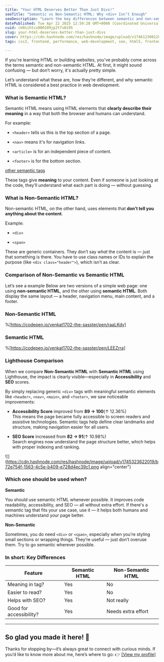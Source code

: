 ```yaml
---
title: "Your HTML Deserves Better Than Just Divs!"
seoTitle: "Semantic vs Non-Semantic HTML: Why <div> Isn’t Enough"
seoDescription: "Learn the key differences between semantic and non-semantic HTML. Improve accessibility, SEO, and structure by moving beyond just <div> tags."
datePublished: Tue Apr 22 2025 12:59:28 GMT+0000 (Coordinated Universal Time)
cuid: cm9sihtcx000109jp2tfs0i95
slug: your-html-deserves-better-than-just-divs
cover: https://cdn.hashnode.com/res/hashnode/image/upload/v1746123001284/0cc2f336-507f-45b1-99ef-ea7d1a1f2e58.png
tags: css3, frontend, performance, web-development, seo, html5, frontend-development, lighthouse

---
```


If you're learning HTML or building websites, you've probably come across the terms semantic and non-semantic HTML. At first, it might sound confusing — but don’t worry, it's actually pretty simple.

Let’s understand what these are, how they’re different, and why semantic HTML is considered a best practice in web development.

### **What is Semantic HTML?**

Semantic HTML means using HTML elements that **clearly describe their meaning** in a way that both the browser and humans can understand.

For example:

* `<header>` tells us this is the top section of a page.
    
* `<nav>` means it's for navigation links.
    
* `<article>` is for an independent piece of content.
    
* `<footer>` is for the bottom section.
    

[other semantic tags](https://www.w3schools.com/HTML/html5_semantic_elements.asp)

These tags give **meaning** to your content. Even if someone is just looking at the code, they’ll understand what each part is doing — without guessing.

### What is Non-Semantic HTML?

Non-semantic HTML, on the other hand, uses elements that **don’t tell you anything about the content**.

Example:

* `<div>`
    
* `<span>`
    

These are generic containers. They don’t say *what* the content is — just that something is there. You have to use class names or IDs to explain the purpose (like `<div class="header">`), which isn’t as clear.

### Comparison of Non-Semantic vs Semantic HTML

Let’s see a example Below are two versions of a simple web page: one using **non-semantic HTML**, and the other using **semantic HTML**. Both display the same layout — a header, navigation menu, main content, and a footer.

### Non-Semantic HTML

%[https://codepen.io/venkat1702-the-sasster/pen/raaLKdv] 

### Semantic HTML

%[https://codepen.io/venkat1702-the-sasster/pen/LEEZrra] 

### Lighthouse Comparison

When we compare **Non-Semantic HTML** with **Semantic HTML** using Lighthouse, the impact is clearly visible—especially in **Accessibility** and **SEO** scores.

By simply replacing generic `<div>` tags with meaningful semantic elements like `<header>`, `<nav>`, `<main>`, and `<footer>`, we saw noticeable improvements:

* **Accessibility Score** improved from **89 → 100**(↑ 12.36%)  
    This means the page became fully accessible to screen readers and assistive technologies. Semantic tags help define clear landmarks and structure, making navigation easier for all users.
    
* **SEO Score** increased from **82 → 91**(↑ 10.98%)  
    Search engines now understand the page structure better, which helps with proper indexing and ranking.
    

![](https://cdn.hashnode.com/res/hashnode/image/upload/v1745323622019/b72e754f-1563-4c5e-b409-e728d4ec39c1.png align="center")

### Which one should be used when?

**Semantic**

You should use semantic HTML whenever possible. It improves code readability, accessibility, and SEO — all without extra effort. If there's a semantic tag that fits your use case, use it — it helps both humans and machines understand your page better.

**Non-Semantic**

Sometimes, you do need `<div>` or `<span>`, especially when you’re styling small sections or wrapping things. They’re useful — just don’t overuse them. Try to go semantic wherever possible.

### In short: Key Differences

| **Feature** | **Semantic HTML** | **Non-Semantic HTML** |
| --- | --- | --- |
| Meaning in tag? | Yes | No |
| Easier to read? | Yes | No |
| Helps with SEO? | Yes | Not really |
| Good for accessibility? | Yes | Needs extra effort |

---

## So glad you made it here! 🙌

Thanks for stopping by—it’s always great to connect with curious minds. If you’d like to know more about me, here’s where to go: 👉 [\[View my profile\]](https://myvdev.vercel.app/)
